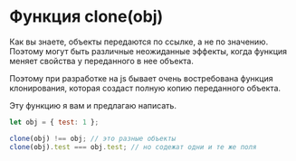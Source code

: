 # Функция clone(obj)

Как вы знаете, объекты передаются по ссылке, а не по значению.
Поэтому могут быть различные неожиданные эффекты, когда
функция меняет свойства у переданного в нее объекта.

Поэтому при разработке на js бывает очень востребована функция
клонирования, которая создаст полную копию переданного объекта.

Эту функцию я вам и предлагаю написать.

```javascript
let obj = { test: 1 };

clone(obj) !== obj; // это разные объекты
clone(obj).test === obj.test; // но содежат одни и те же поля
```

